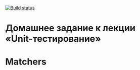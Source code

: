 [![Build status](https://ci.appveyor.com/api/projects/status/ywkbn25yw9a2mfuc?svg=true)](https://ci.appveyor.com/project/SSKulikov/test-ci-matchers)

# Домашнее задание к лекции «Unit-тестирование»
# Matchers
